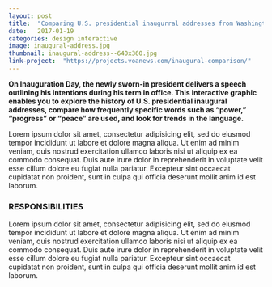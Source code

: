 ```yaml
---
layout: post
title:  "Comparing U.S. presidential inaugurral addresses from Washington to Trump"
date:   2017-01-19
categories: design interactive
image: inaugural-address.jpg
thumbnail: inaugural-address--640x360.jpg
link-project:  "https://projects.voanews.com/inaugural-comparison/"
---
```


**On Inauguration Day, the newly sworn-in president delivers a speech outlining his intentions during his term in office. This interactive graphic enables you to explore the history of U.S. presidential inaugural addresses, compare how frequently specific words such as “power,” “progress” or “peace” are used, and look for trends in the language.**

Lorem ipsum dolor sit amet, consectetur adipisicing elit, sed do eiusmod tempor incididunt ut labore et dolore magna aliqua. Ut enim ad minim veniam, quis nostrud exercitation ullamco laboris nisi ut aliquip ex ea commodo consequat. Duis aute irure dolor in reprehenderit in voluptate velit esse cillum dolore eu fugiat nulla pariatur. Excepteur sint occaecat cupidatat non proident, sunt in culpa qui officia deserunt mollit anim id est laborum.

### RESPONSIBILITIES

Lorem ipsum dolor sit amet, consectetur adipisicing elit, sed do eiusmod tempor incididunt ut labore et dolore magna aliqua. Ut enim ad minim veniam, quis nostrud exercitation ullamco laboris nisi ut aliquip ex ea commodo consequat. Duis aute irure dolor in reprehenderit in voluptate velit esse cillum dolore eu fugiat nulla pariatur. Excepteur sint occaecat cupidatat non proident, sunt in culpa qui officia deserunt mollit anim id est laborum.